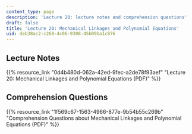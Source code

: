 ```yaml
---
content_type: page
description: 'Lecture 20: lecture notes and comprehension questions'
draft: false
title: 'Lecture 20: Mechanical Linkages and Polynomial Equations'
uid: deb38ac2-c268-4c06-9308-45b09ba1c876
---
```

## Lecture Notes

{{% resource_link "0d4b480d-062a-42ed-9fec-a2de78f93aef" "Lecture 20: Mechanical Linkages and Polynomial Equations (PDF)" %}}

## Comprehension Questions

{{% resource_link "1f569c67-1563-4966-877e-9b54b55c269b" "Comprehension Questions about Mechanical Linkages and Polynomial Equations (PDF)" %}}